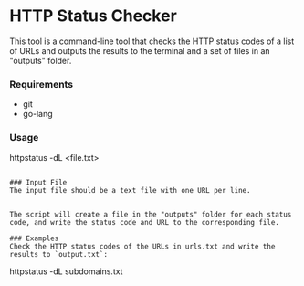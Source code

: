# HTTP Status Checker
This tool is a command-line tool that checks the HTTP status codes of a list of URLs and outputs the results to the terminal and a set of files in an "outputs" folder.

### Requirements
- git
- go-lang

### Usage
httpstatus -dL <file.txt>
```

### Input File
The input file should be a text file with one URL per line.


The script will create a file in the "outputs" folder for each status code, and write the status code and URL to the corresponding file.

### Examples
Check the HTTP status codes of the URLs in urls.txt and write the results to `output.txt`:

```
httpstatus -dL subdomains.txt
```

